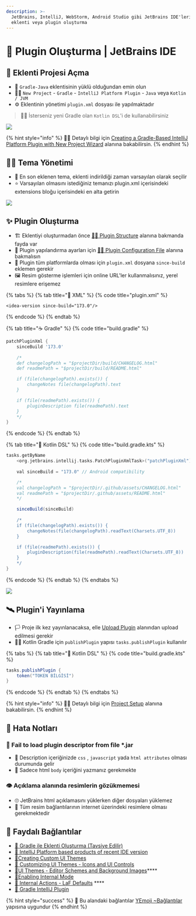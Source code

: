 ```yaml
---
description: >-
  JetBrains, IntelliJ, WebStorm, Android Studio gibi JetBrains IDE'leri için
  eklenti veya plugin oluşturma
---
```


# 🔌 Plugin Oluşturma | JetBrains IDE

## 🎈 Eklenti Projesi Açma

* 📢 `Gradle-Java` eklentisinin yüklü olduğundan emin olun
* 👷‍♂️ `New Project` - `Gradle` - `IntelliJ Platform Plugin` - `Java` veya `Kotlin / JVM`
* ⚙️ Eklentinin yönetimi `plugin.xml` dosyası ile yapılmaktadır

> 💁‍♂️ İsterseniz yeni Gradle olan `Kotlin DSL`'i de kullanabilirsiniz

![](../../.gitbook/assets/intellij\_new\_project.png)

{% hint style="info" %}
‍🧙‍♂ Detaylı bilgi için [Creating a Gradle-Based IntelliJ Platform Plugin with New Project Wizard](https://www.jetbrains.org/intellij/sdk/docs/tutorials/build\_system/prerequisites.html#creating-a-gradle-based-intellij-platform-plugin-with-new-project-wizard) alanına bakabilirsin.
{% endhint %}

## 👨‍💼 Tema Yönetimi

* 🔨 En son eklenen tema, eklenti indirildiği zaman varsayılan olarak seçilir
* ⭐ Varsayılan olmasını istediğiniz temanızı plugin.xml içerisindeki extensions bloğu içerisindeki en alta getirin

![](../../.gitbook/assets/theme\_edit\_button.png)

## ✨ Plugin Oluşturma

* 🏗️ Eklentiyi oluşturmadan önce [👨‍💻 Plugin Structure](https://www.jetbrains.org/intellij/sdk/docs/basics/plugin\_structure.html) alanına bakmanda fayda var
* 🔨 Plugin yapılandırma ayarları için [👨‍💻 Plugin Configuration File](https://www.jetbrains.org/intellij/sdk/docs/basics/plugin\_structure/plugin\_configuration\_file.html) alanına bakmalısın
* 🤝 Plugin tüm platformlarda olması için `plugin.xml` dosyana `since-build` eklemen gerekir
* 🖼️ Resim gösterme işlemleri için online URL'ler kullanmalısınız, yerel resimlere erişemez

{% tabs %}
{% tab title="📜 XML" %}
{% code title="plugin.xml" %}
```markup
<idea-version since-build="173.0"/>
```
{% endcode %}
{% endtab %}

{% tab title="☕ Gradle" %}
{% code title="build.gradle" %}
```groovy
patchPluginXml {
    sinceBuild '173.0'
    
    /*
    def changelogPath = "$projectDir/build/CHANGELOG.html"
    def readmePath = "$projectDir/build/README.html"

    if (file(changelogPath).exists()) {    
        changeNotes file(changelogPath).text
    }

    if (file(readmePath).exists()) {
        pluginDescription file(readmePath).text
    }
    */
}
```
{% endcode %}
{% endtab %}

{% tab title="🎃 Kotlin DSL" %}
{% code title="build.gradle.kts" %}
```groovy
tasks.getByName
    <org.jetbrains.intellij.tasks.PatchPluginXmlTask>("patchPluginXml") {
    
    val sinceBuild = "173.0" // Android compatibility

    /*
    val changelogPath = "$projectDir/.github/assets/CHANGELOG.html"
    val readmePath = "$projectDir/.github/assets/README.html"
    */

    sinceBuild(sinceBuild)
    
    /*
    if (file(changelogPath).exists()) {
        changeNotes(file(changelogPath).readText(Charsets.UTF_8))
    }

    if (file(readmePath).exists()) {
        pluginDescription(file(readmePath).readText(Charsets.UTF_8))
    }
    */
}
```
{% endcode %}
{% endtab %}
{% endtabs %}

![](../../.gitbook/assets/jetbrain\_build\_plugin.png)

## 🛰️ Plugin'i Yayınlama

* 🏳 Proje ilk kez yayınlanacaksa, elle [Upload Plugin](https://plugins.jetbrains.com/plugin/add) alanından upload edilmesi gerekir
* 👨‍🔧 Kotlin Gradle için `publishPlugin` yapısı `tasks.publishPlugin` kullanılır

{% tabs %}
{% tab title="🎃 Kotlin DSL" %}
{% code title="build.gradle.kts" %}
```groovy
tasks.publishPlugin {
    token("TOKEN BİLGİSİ")
}
```
{% endcode %}
{% endtab %}
{% endtabs %}

{% hint style="info" %}
‍🧙‍♂ Detaylı bilgi için [Project Setup](https://www.jetbrains.org/intellij/sdk/docs/basics/plugin\_structure/plugin\_dependencies.html#project-setup) alanına bakabilirsin.
{% endhint %}

## 🐞 Hata Notları

### 💾 Fail to load plugin descriptor from file \*.jar

* 📃 Description içeriğinizde `css` , `javascript` yada `html attributes` olması durumunda gelir
* 🦄 Sadece html `body` içeriğini yazmanız gerekmekte

### 👁️ Açıklama alanında resimlerin gözükmemesi

* 🙄 JetBrains html açıklamasını yüklerken diğer dosyaları yüklemez
* 🔗 Tüm resim bağlantılarının internet üzerindeki resimlere olması gerekmektedir

## 🔗​ Faydalı Bağlantılar

* [📖 Gradle ile Eklenti Oluşturma (Tavsiye Edilir)](https://www.jetbrains.org/intellij/sdk/docs/basics/getting\_started.html#using-gradle)
* [📖 IntelliJ Platform based products of recent IDE version](https://www.jetbrains.org/intellij/sdk/docs/basics/getting\_started/build\_number\_ranges.html#intellij-platform-based-products-of-recent-ide-versions)
* [📖​ Creating Custom UI Themes](https://www.jetbrains.org/intellij/sdk/docs/reference\_guide/ui\_themes/themes.html)
* [📖 Customizing UI Themes - Icons and UI Controls](https://www.jetbrains.org/intellij/sdk/docs/reference\_guide/ui\_themes/themes\_customize.html)
* [📖​ UI Themes - Editor Schemes and Background Images](https://www.jetbrains.org/intellij/sdk/docs/reference\_guide/ui\_themes/themes\_extras.html)\*\*\*\*
* [📖​ Enabling Internal Mode](https://www.jetbrains.org/intellij/sdk/docs/reference\_guide/internal\_actions/enabling\_internal.html)
* [**📖** Internal Actions - LaF Defaults](https://www.jetbrains.org/intellij/sdk/docs/reference\_guide/internal\_actions/internal\_ui\_lafd.html) \*\*\*\*
* [📃 Gradle IntelliJ Plugin](https://github.com/JetBrains/gradle-intellij-plugin/)

{% hint style="success" %}
🚀 Bu alandaki bağlantılar [YEmoji \~Bağlantılar](https://emoji.yemreak.com/kullanim/baglantilar) yapısına uygundur
{% endhint %}
